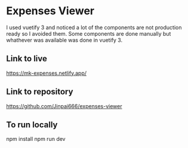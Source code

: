 # Expenses Viewer

I used vuetify 3 and noticed a lot of the components are not production ready so I avoided them. Some components are done manually but whathever was available was done in vuetify 3.

## Link to live

https://mk-expenses.netlify.app/

## Link to repository

https://github.com/Jinpai666/expenses-viewer

## To run locally
npm install
npm run dev
